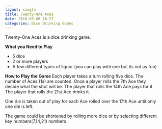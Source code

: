 ```yaml
---
layout: single
title: Twenty-One Aces
date: 2010-09-06 16:27
categories: Dice Drinking Games
---
```

Twenty-One Aces is a dice drinking game.

<strong>What you Need to Play</strong>
<ul>
	<li>5 dice</li>
	<li>2 or more players</li>
	<li>A few different types of liquor (you can play with one but its not as fun)</li>
</ul>
<strong>How to Play the Game</strong>
Each player takes a turn rolling five dice.
The number of Aces (1s) are counted.
Once a player rolls the 7th Ace they decide what the shot will be.
The player that rolls the 14th Ace pays for it.
The player that rolls the 21st Ace drinks it.

One die is taken out of play for each Ace rolled over the 17th Ace until only one die is left.

The game could be shortened by rolling more dice or by selecting different key numbers(7,14,21) numbers.
